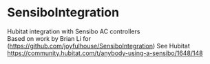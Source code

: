 # SensiboIntegration
Hubitat integration with Sensibo AC controllers  
Based on work by Brian Li for (https://github.com/joyfulhouse/SensiboIntegration)
See Hubitat https://community.hubitat.com/t/anybody-using-a-sensibo/1648/148
